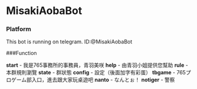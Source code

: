 # MisakiAobaBot

### Platform
This bot is running on telegram.
ID:@MisakiAobaBot

###Function

**start** - 我是765事務所的事務員，青羽美咲
**help** - 由青羽小姐提供您幫助
**rule** - 本群規則瀏覽
**state** - 群狀態
**config** - 設定（後面加字有彩蛋）
**tbgame** - 765プロゲーム部入口，進去跟大家玩桌遊吧
**nanto** - なんとぉ！
**notiger** - 警察